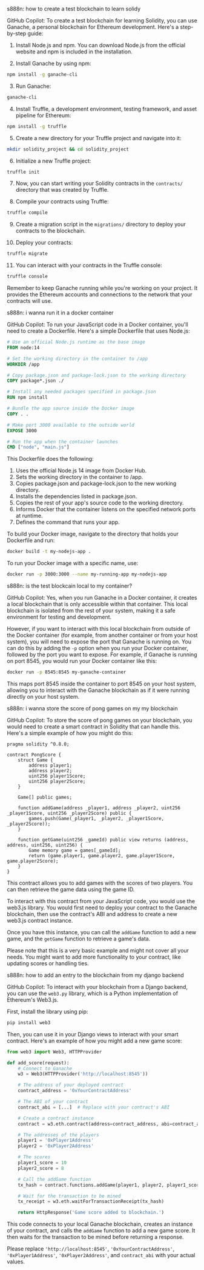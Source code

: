 s888n: how to create a test blockchain to learn solidy

GitHub Copilot: To create a test blockchain for learning Solidity, you can use Ganache, a personal blockchain for Ethereum development. Here's a step-by-step guide:

1. Install Node.js and npm. You can download Node.js from the official website and npm is included in the installation.

2. Install Ganache by using npm:

```bash
npm install -g ganache-cli
```

3. Run Ganache:

```bash
ganache-cli
```

4. Install Truffle, a development environment, testing framework, and asset pipeline for Ethereum:

```bash
npm install -g truffle
```

5. Create a new directory for your Truffle project and navigate into it:

```bash
mkdir solidity_project && cd solidity_project
```

6. Initialize a new Truffle project:

```bash
truffle init
```

7. Now, you can start writing your Solidity contracts in the `contracts/` directory that was created by Truffle.

8. Compile your contracts using Truffle:

```bash
truffle compile
```

9. Create a migration script in the `migrations/` directory to deploy your contracts to the blockchain.

10. Deploy your contracts:

```bash
truffle migrate
```

11. You can interact with your contracts in the Truffle console:

```bash
truffle console
```

Remember to keep Ganache running while you're working on your project. It provides the Ethereum accounts and connections to the network that your contracts will use.



s888n: i wanna run it in  a docker container

GitHub Copilot: To run your JavaScript code in a Docker container, you'll need to create a Dockerfile. Here's a simple Dockerfile that uses Node.js:

```Dockerfile
# Use an official Node.js runtime as the base image
FROM node:14

# Set the working directory in the container to /app
WORKDIR /app

# Copy package.json and package-lock.json to the working directory
COPY package*.json ./

# Install any needed packages specified in package.json
RUN npm install

# Bundle the app source inside the Docker image
COPY . .

# Make port 3000 available to the outside world
EXPOSE 3000

# Run the app when the container launches
CMD ["node", "main.js"]
```

This Dockerfile does the following:

1. Uses the official Node.js 14 image from Docker Hub.
2. Sets the working directory in the container to /app.
3. Copies package.json and package-lock.json to the new working directory.
4. Installs the dependencies listed in package.json.
5. Copies the rest of your app's source code to the working directory.
6. Informs Docker that the container listens on the specified network ports at runtime.
7. Defines the command that runs your app.

To build your Docker image, navigate to the directory that holds your Dockerfile and run:

```bash
docker build -t my-nodejs-app .
```

To run your Docker image with a specific name, use:

```bash
docker run -p 3000:3000 --name my-running-app my-nodejs-app
```



s888n: is the test blockcain local to my container?

GitHub Copilot: Yes, when you run Ganache in a Docker container, it creates a local blockchain that is only accessible within that container. This local blockchain is isolated from the rest of your system, making it a safe environment for testing and development.

However, if you want to interact with this local blockchain from outside of the Docker container (for example, from another container or from your host system), you will need to expose the port that Ganache is running on. You can do this by adding the `-p` option when you run your Docker container, followed by the port you want to expose. For example, if Ganache is running on port 8545, you would run your Docker container like this:

```bash
docker run -p 8545:8545 my-ganache-container
```

This maps port 8545 inside the container to port 8545 on your host system, allowing you to interact with the Ganache blockchain as if it were running directly on your host system.

s888n: i wanna store the score of pong games on my my blockchain

GitHub Copilot: To store the score of pong games on your blockchain, you would need to create a smart contract in Solidity that can handle this. Here's a simple example of how you might do this:

```solidity
pragma solidity ^0.8.0;

contract PongScore {
    struct Game {
        address player1;
        address player2;
        uint256 player1Score;
        uint256 player2Score;
    }

    Game[] public games;

    function addGame(address _player1, address _player2, uint256 _player1Score, uint256 _player2Score) public {
        games.push(Game(_player1, _player2, _player1Score, _player2Score));
    }

    function getGame(uint256 _gameId) public view returns (address, address, uint256, uint256) {
        Game memory game = games[_gameId];
        return (game.player1, game.player2, game.player1Score, game.player2Score);
    }
}
```

This contract allows you to add games with the scores of two players. You can then retrieve the game data using the game ID.

To interact with this contract from your JavaScript code, you would use the web3.js library. You would first need to deploy your contract to the Ganache blockchain, then use the contract's ABI and address to create a new web3.js contract instance.

Once you have this instance, you can call the `addGame` function to add a new game, and the `getGame` function to retrieve a game's data.

Please note that this is a very basic example and might not cover all your needs. You might want to add more functionality to your contract, like updating scores or handling ties.

s888n: how to add an entry to the blockchain from my django backend

GitHub Copilot: To interact with your blockchain from a Django backend, you can use the `web3.py` library, which is a Python implementation of Ethereum's Web3.js.

First, install the library using pip:

```bash
pip install web3
```

Then, you can use it in your Django views to interact with your smart contract. Here's an example of how you might add a new game score:

```python
from web3 import Web3, HTTPProvider

def add_score(request):
    # Connect to Ganache
    w3 = Web3(HTTPProvider('http://localhost:8545'))

    # The address of your deployed contract
    contract_address = '0xYourContractAddress'

    # The ABI of your contract
    contract_abi = [...]  # Replace with your contract's ABI

    # Create a contract instance
    contract = w3.eth.contract(address=contract_address, abi=contract_abi)

    # The addresses of the players
    player1 = '0xPlayer1Address'
    player2 = '0xPlayer2Address'

    # The scores
    player1_score = 10
    player2_score = 8

    # Call the addGame function
    tx_hash = contract.functions.addGame(player1, player2, player1_score, player2_score).transact()

    # Wait for the transaction to be mined
    tx_receipt = w3.eth.waitForTransactionReceipt(tx_hash)

    return HttpResponse('Game score added to blockchain.')
```

This code connects to your local Ganache blockchain, creates an instance of your contract, and calls the `addGame` function to add a new game score. It then waits for the transaction to be mined before returning a response.

Please replace `'http://localhost:8545'`, `'0xYourContractAddress'`, `'0xPlayer1Address'`, `'0xPlayer2Address'`, and `contract_abi` with your actual values.

